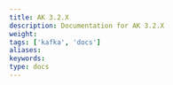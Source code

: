 ```yaml
---
title: AK 3.2.X
description: Documentation for AK 3.2.X
weight: 
tags: ['kafka', 'docs']
aliases: 
keywords: 
type: docs
---
```


